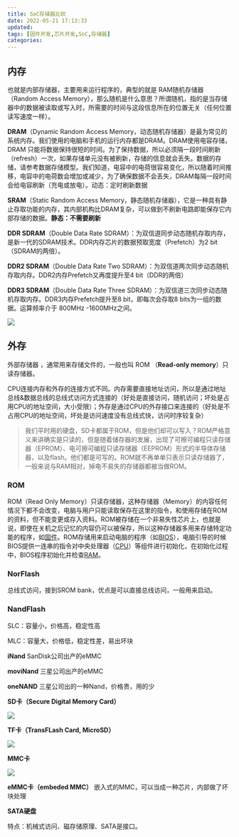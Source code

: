 ```yaml
---
title: SoC存储器比较
date: 2022-05-21 17:13:33
updated:
tags: [固件开发,芯片开发,SoC,存储器]
categories: 
---
```


## 内存  

也就是内部存储器，主要用来运行程序的，典型的就是 RAM随机存储器（Random Access Memory），那么随机是什么意思？所谓随机，指的是当存储器中的数据被读取或写入时，所需要的时间与这段信息所在的位置无关（任何位置读写速度一样）。

**DRAM**（Dynamic Random Access Memory，动态随机存储器）是最为常见的系统内存。我们使用的电脑和手机的运行内存都是DRAM。DRAM使用电容存储，DRAM 只能将数据保持很短的时间。为了保持数据，所以必须隔一段时间刷新（refresh）一次，如果存储单元没有被刷新，存储的信息就会丢失。数据的存储，请参考数据存储模型。我们知道，电容中的电荷很容易变化，所以随着时间推移，电容中的电荷数会增加或减少，为了确保数据不会丢失，DRAM每隔一段时间会给电容刷新（充电或放电）。动态：定时刷新数据

**SRAM**（Static Random Access Memory，静态随机存储器），它是一种具有静止存取功能的内存，其内部机构比DRAM复杂，可以做到不刷新电路即能保存它内部存储的数据。**静态：不需要刷新**

**DDR SDRAM**（Double Data Rate SDRAM）：为双信道同步动态随机存取内存，是新一代的SDRAM技术。DDR内存芯片的数据预取宽度（Prefetch）为2 bit（SDRAM的两倍）。

**DDR2 SDRAM**（Double Data Rate Two SDRAM）：为双信道两次同步动态随机存取内存。DDR2内存Prefetch又再度提升至4 bit（DDR的两倍）

**DDR3 SDRAM**（Double Data Rate Three SDRAM）：为双信道三次同步动态随机存取内存。DDR3内存Prefetch提升至8 bit，即每次会存取8 bits为一组的数据。运算频率介于 800MHz -1600MHz之间。

![](https://picbed-1311007548.cos.ap-shanghai.myqcloud.com/markdown_picbed/img/202205211606655.png)

## 外存

外部存储器 ，通常用来存储文件的，一般也叫 ROM （**Read-only memory**）只读存储器。

CPU连接内存和外存的连接方式不同。内存需要直接地址访问，所以是通过地址总线&数据总线的总线式访问方式连接的（好处是直接访问，随机访问；坏处是占用CPU的地址空间，大小受限）；外存是通过CPU的外存接口来连接的（好处是不占用CPU的地址空间，坏处是访问速度没有总线式快，访问时序较复杂）

> 我们平时用的硬盘，SD卡都属于ROM，但是他们却可以写入？ROM严格意义来讲确实是只读的，但是随着储存器的发展，出现了可擦可编程只读存储器（EPROM）、电可擦可编程只读存储器（EEPROM）形式的半导体存储器，以及flash。他们都是可写的。ROM就不再单单只表示只读存储器了，一般来说与RAM相对，掉电不易失的存储器都被当做ROM。

### ROM

ROM（Read Only Memory）只读存储器，这种存储器（Memory）的内容任何情况下都不会改变，电脑与用户只能读取保存在这里的指令，和使用存储在ROM的资料，但不能变更或存入资料。ROM被存储在一个非易失性芯片上，也就是说，即使在关机之后记忆的内容仍可以被保存，所以这种存储器多用来存储特定功能的程序，如[固件](https://zh.wikipedia.org/wiki/固件)。ROM存储用来启动电脑的程序（如[BIOS](https://zh.wikipedia.org/wiki/BIOS)），电脑引导的时候BIOS提供一连串的指令对中央处理器（[CPU](https://zh.wikipedia.org/wiki/CPU)）等组件进行初始化，在初始化过程中，BIOS程序初始化并检查[RAM](https://zh.wikipedia.org/wiki/随机存取存储器)。

### NorFlash   

总线式访问，接到SROM bank，优点是可以直接总线访问，一般用来启动。

### NandFlash

SLC：容量小，价格高，稳定性高

MLC：容量大，价格低，稳定性差，易出坏块

**iNand**
SanDisk公司出产的eMMC

**moviNand**
三星公司出产的eMMC

**oneNAND**
三星公司出的一种Nand，价格贵，用的少

**SD卡（Secure Digital Memory Card）**

![](https://picbed-1311007548.cos.ap-shanghai.myqcloud.com/markdown_picbed/img/202205192308956.png)

**TF卡（TransFLash Card, MicroSD）**

![](https://picbed-1311007548.cos.ap-shanghai.myqcloud.com/markdown_picbed/img/202205192309547.png)

**MMC卡**

![](https://picbed-1311007548.cos.ap-shanghai.myqcloud.com/markdown_picbed/img/202205192312777.png)

**eMMC卡（embeded MMC）**
嵌入式的MMC，可以当成一种芯片，内部做了坏块处理

**SATA硬盘**

特点：机械式访问、磁存储原理、SATA是接口。


